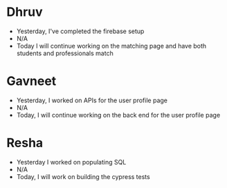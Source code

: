 # Dhruv

- Yesterday, I've completed the firebase setup
- N/A
- Today I will continue working on the matching page and have both students and professionals match

# Gavneet

- Yesterday, I worked on APIs for the user profile page
- N/A
- Today, I will continue working on the back end for the user profile page

# Resha

- Yesterday I worked on populating SQL
- N/A
- Today, I will work on building the cypress tests